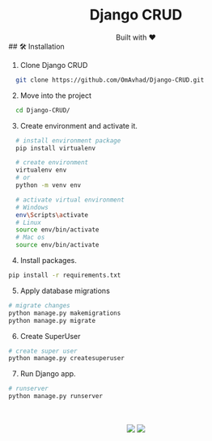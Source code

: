 <div align="center">
  <h1> Django CRUD </h1>
  Built with ❤️
</div>
## 🛠️ Installation

1. Clone Django CRUD

```bash
  git clone https://github.com/OmAvhad/Django-CRUD.git
```

2. Move into the project

```bash
  cd Django-CRUD/
```

3. Create environment and activate it.

```bash
  # install environment package
  pip install virtualenv

  # create environment
  virtualenv env
  # or 
  python -m venv env

  # activate virtual environment
  # Windows
  env\Scripts\activate
  # Linux
  source env/bin/activate
  # Mac os
  source env/bin/activate
```

4. Install packages.

```bash
pip install -r requirements.txt
```

5. Apply database migrations

```bash
# migrate changes
python manage.py makemigrations
python manage.py migrate
```

6. Create SuperUser

```bash
# create super user
python manage.py createsuperuser
```

7. Run Django app.

```bash
# runserver
python manage.py runserver
```

<br/>
<br/>
<div align="center">
  <img src="https://forthebadge.com/images/badges/built-with-love.svg">
  <img src="https://forthebadge.com/images/badges/made-with-python.svg">
</div>